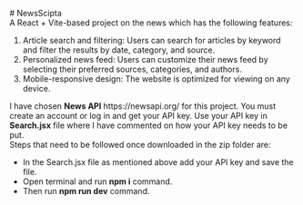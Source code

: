 #   N e w s S c i p t a 
<br/>
A React + Vite-based project on the news which has the following features:
<ol>
  <li>Article search and filtering: Users can search for articles by keyword and filter the results by date, category, and source.</li>
  <li> Personalized news feed: Users can customize their news feed by selecting their preferred sources, categories, and authors.</li>
  <li>Mobile-responsive design: The website is optimized for viewing on any device.</li>
</ol> 
I have chosen <strong>News API</strong> https://newsapi.org/ for this project. You must create an account or log in and get your API key.
Use your API key in <strong>Search.jsx</strong> file where I have commented on how your API key needs to be put.
<br/>
Steps that need to be followed once downloaded in the zip folder are:
<br/>
<ul>
  <li>In the Search.jsx file as mentioned above add your API key and save the file.</li>
  <li>Open terminal and run <strong>npm i</strong> command.</li>
  <li>Then run <strong>npm run dev</strong> command.</li>
</ul> 

 
